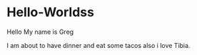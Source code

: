 # Hello-Worldss

Hello My name is Greg

I am about to have dinner and eat some tacos also i love Tibia.

